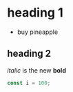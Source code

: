 # heading 1

- buy pineapple

## heading 2

_italic_ is the new __bold__

```javascript
const i = 100;
```
